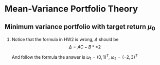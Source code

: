 # Mean-Variance Portfolio Theory

## Minimum variance portfolio with target return $\mu_0$

1. Notice that the formula in HW2 is wrong, $\Delta$ should be
    $$
    \Delta = AC - B**2
    $$
    
    And follow the formula the answer is $\omega_1 = (0,1)^T$, $\omega_2 = (-2,3)^T$
